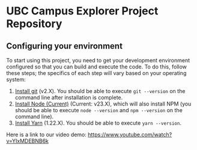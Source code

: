 # UBC Campus Explorer Project Repository
## Configuring your environment
To start using this project, you need to get your development environment configured so that you can build and execute the code.
To do this, follow these steps; the specifics of each step will vary based on your operating system:
1. [Install git](https://git-scm.com/downloads) (v2.X). You should be able to execute `git --version` on the command line after installation is complete.
2. [Install Node (Current)](https://nodejs.org/en/download/) (Current: v23.X), which will also install NPM (you should be able to execute `node --version` and `npm --version` on the command line).
3. [Install Yarn](https://yarnpkg.com/en/docs/install) (1.22.X). You should be able to execute `yarn --version`.

Here is a link to our video demo: https://www.youtube.com/watch?v=YIxMDEBNB6k

